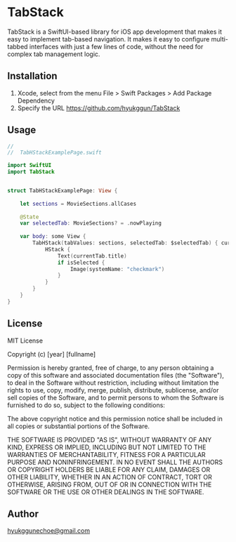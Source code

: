 # TabStack

TabStack is a SwiftUI-based library for iOS app development that makes it easy to implement tab-based navigation.
It makes it easy to configure multi-tabbed interfaces with just a few lines of code, without the need for complex tab management logic.

## Installation
1. Xcode, select from the menu File > Swift Packages > Add Package Dependency
2. Specify the URL https://github.com/hyukggun/TabStack

## Usage
```swift
//
//  TabHStackExamplePage.swift

import SwiftUI
import TabStack


struct TabHStackExamplePage: View {
    
    let sections = MovieSections.allCases
    
    @State
    var selectedTab: MovieSections? = .nowPlaying
    
    var body: some View {
        TabHStack(tabValues: sections, selectedTab: $selectedTab) { currentTab, isSelected in
            HStack {
                Text(currentTab.title)
                if isSelected {
                    Image(systemName: "checkmark")
                }
            }
        }
    }
}

```

## License
MIT License

Copyright (c) [year] [fullname]

Permission is hereby granted, free of charge, to any person obtaining a copy
of this software and associated documentation files (the "Software"), to deal
in the Software without restriction, including without limitation the rights
to use, copy, modify, merge, publish, distribute, sublicense, and/or sell
copies of the Software, and to permit persons to whom the Software is
furnished to do so, subject to the following conditions:

The above copyright notice and this permission notice shall be included in all
copies or substantial portions of the Software.

THE SOFTWARE IS PROVIDED "AS IS", WITHOUT WARRANTY OF ANY KIND, EXPRESS OR
IMPLIED, INCLUDING BUT NOT LIMITED TO THE WARRANTIES OF MERCHANTABILITY,
FITNESS FOR A PARTICULAR PURPOSE AND NONINFRINGEMENT. IN NO EVENT SHALL THE
AUTHORS OR COPYRIGHT HOLDERS BE LIABLE FOR ANY CLAIM, DAMAGES OR OTHER
LIABILITY, WHETHER IN AN ACTION OF CONTRACT, TORT OR OTHERWISE, ARISING FROM,
OUT OF OR IN CONNECTION WITH THE SOFTWARE OR THE USE OR OTHER DEALINGS IN THE
SOFTWARE.

## Author
hyukggunechoe@gmail.com
